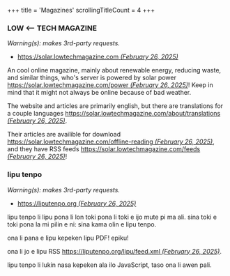 +++
title               = 'Magazines'
scrollingTitleCount = 4
+++

### LOW <-- TECH MAGAZINE

*Warning(s): makes 3rd-party requests.*

- [https://solar.lowtechmagazine.com *(February 26, 2025)*](https://solar.lowtechmagazine.com)

An cool online magazine, mainly about renewable energy, reducing waste, and
similar things, who's server is powered by solar power
[https://solar.lowtechmagazine.com/power *(February 26, 2025)*](https://solar.lowtechmagazine.com/power/)!
Keep in mind that it might not always be online because of bad weather.

The website and articles are primarily english, but there are translations for a couple languages
[https://solar.lowtechmagazine.com/about/translations *(February 26, 2025)*](https://solar.lowtechmagazine.com/about/translations/).

Their articles are availible for download
[https://solar.lowtechmagazine.com/offline-reading *(February 26, 2025)*](https://solar.lowtechmagazine.com/offline-reading),
and they have RSS feeds
[https://solar.lowtechmagazine.com/feeds *(February 26, 2025)*](https://solar.lowtechmagazine.com/feeds)!

### lipu tenpo

*Warning(s): makes 3rd-party requests.*

- [https://liputenpo.org *(February 26, 2025)*](https://liputenpo.org/)

lipu tenpo li lipu pona li lon toki pona li toki e ijo mute pi ma ali. sina toki
e toki pona la mi pilin e ni: sina kama olin e lipu tenpo.

ona li pana e lipu kepeken lipu PDF! epiku!

ona li jo e lipu RSS [https://liputenpo.org/lipu/feed.xml *(February 26, 2025)*](https://liputenpo.org/lipu/feed.xml).

lipu tenpo li lukin nasa kepeken ala ilo JavaScript, taso ona li awen pali.
